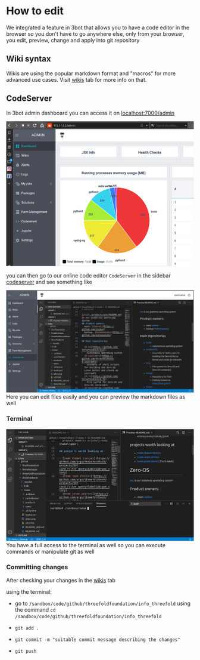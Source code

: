# How to edit

We integrated a feature in 3bot that allows you to have a code editor in the browser so you don't have to go anywhere else, only from your browser, you edit, preview, change and apply into git repository

## Wiki syntax
Wikis are using the popular markdown format and "macros" for more advanced use cases. Visit [wikis](./wikis) tab for more info on that.

## CodeServer 

In 3bot admin dashboard you can access it on [localhost:7000/admin](localhost:7000/admin)

![](./images/admindashboard.png)

you can then go to our online code editor `CodeServer` in the sidebar [codeserver](http://localhost:7000/admin/#!/main/codeserver) and see something like

![codeserver](./images/codeserver.png)
Here you can edit files easily and you can preview the markdown files as well

### Terminal

![codeserverterminal](./images/codeserverterminal.png)
You have a full access to the terminal as well so you can execute commands or manipulate git as well


### Committing changes

After checking your changes in the [wikis](./wikis) tab


using the terminal:
- go to `/sandbox/code/github/threefoldfoundation/info_threefold` using the command `cd /sandbox/code/github/threefoldfoundation/info_threefold`

- `git add .`
- `git commit -m "suitable commit message describing the changes"`
- `git push`



